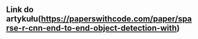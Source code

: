 ## Link do artykułu(https://paperswithcode.com/paper/sparse-r-cnn-end-to-end-object-detection-with)
